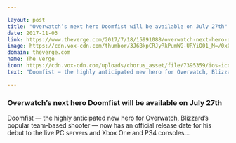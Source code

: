 ```yaml
---

layout: post
title: "Overwatch’s next hero Doomfist will be available on July 27th"
date: 2017-11-03
link: https://www.theverge.com/2017/7/18/15991088/overwatch-next-hero-doomfist-july-27th-consoles-xbox-one-playstation-blizzard
image: https://cdn.vox-cdn.com/thumbor/3J6BkpCRJyRkPumWG-URYiO01_M=/0x0:1600x900/1600x900/cdn.vox-cdn.com/uploads/chorus_image/image/55767219/OW_Doomfist_000.0.jpg
domain: theverge.com
name: The Verge
icon: https://cdn.vox-cdn.com/uploads/chorus_asset/file/7395359/ios-icon.0.png
text: "Doomfist — the highly anticipated new hero for Overwatch, Blizzard’s popular team-based shooter — now has an official release date for his debut to the live PC servers and Xbox One and PS4 consoles..."

---
```


### Overwatch’s next hero Doomfist will be available on July 27th

Doomfist — the highly anticipated new hero for Overwatch, Blizzard’s popular team-based shooter — now has an official release date for his debut to the live PC servers and Xbox One and PS4 consoles...